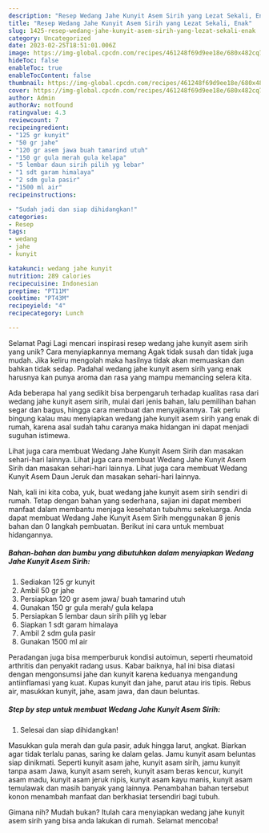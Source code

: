 ```yaml
---
description: "Resep Wedang Jahe Kunyit Asem Sirih yang Lezat Sekali, Enak"
title: "Resep Wedang Jahe Kunyit Asem Sirih yang Lezat Sekali, Enak"
slug: 1425-resep-wedang-jahe-kunyit-asem-sirih-yang-lezat-sekali-enak
category: Uncategorized
date: 2023-02-25T18:51:01.006Z
image: https://img-global.cpcdn.com/recipes/461248f69d9ee18e/680x482cq70/wedang-jahe-kunyit-asem-sirih-foto-resep-utama.jpg
hideToc: false
enableToc: true
enableTocContent: false
thumbnail: https://img-global.cpcdn.com/recipes/461248f69d9ee18e/680x482cq70/wedang-jahe-kunyit-asem-sirih-foto-resep-utama.jpg
cover: https://img-global.cpcdn.com/recipes/461248f69d9ee18e/680x482cq70/wedang-jahe-kunyit-asem-sirih-foto-resep-utama.jpg
author: Admin
authorAv: notfound
ratingvalue: 4.3
reviewcount: 7
recipeingredient:
- "125 gr kunyit"
- "50 gr jahe"
- "120 gr asem jawa buah tamarind utuh"
- "150 gr gula merah gula kelapa"
- "5 lembar daun sirih pilih yg lebar"
- "1 sdt garam himalaya"
- "2 sdm gula pasir"
- "1500 ml air"
recipeinstructions:

- "Sudah jadi dan siap dihidangkan!"
categories:
- Resep
tags:
- wedang
- jahe
- kunyit

katakunci: wedang jahe kunyit 
nutrition: 289 calories
recipecuisine: Indonesian
preptime: "PT11M"
cooktime: "PT43M"
recipeyield: "4"
recipecategory: Lunch

---
```



Selamat Pagi Lagi mencari inspirasi resep wedang jahe kunyit asem sirih yang unik? Cara menyiapkannya memang Agak tidak susah dan tidak juga mudah. Jika keliru mengolah maka hasilnya tidak akan memuaskan dan bahkan tidak sedap. Padahal wedang jahe kunyit asem sirih yang enak harusnya kan punya aroma dan rasa yang mampu memancing selera kita.


Ada beberapa hal yang sedikit bisa berpengaruh terhadap kualitas rasa dari wedang jahe kunyit asem sirih, mulai dari jenis bahan, lalu pemilihan bahan segar dan bagus, hingga cara membuat dan menyajikannya. Tak perlu bingung kalau mau menyiapkan wedang jahe kunyit asem sirih yang enak di rumah, karena asal sudah tahu caranya maka hidangan ini dapat menjadi suguhan istimewa.

Lihat juga cara membuat Wedang Jahe Kunyit Asem Sirih dan masakan sehari-hari lainnya. Lihat juga cara membuat Wedang Jahe Kunyit Asem Sirih dan masakan sehari-hari lainnya. Lihat juga cara membuat Wedang Kunyit Asem Daun Jeruk dan masakan sehari-hari lainnya.


Nah, kali ini kita coba, yuk, buat wedang jahe kunyit asem sirih sendiri di rumah. Tetap dengan bahan yang sederhana, sajian ini dapat memberi manfaat dalam membantu menjaga kesehatan tubuhmu sekeluarga. Anda dapat membuat Wedang Jahe Kunyit Asem Sirih menggunakan 8 jenis bahan dan 0 langkah pembuatan. Berikut ini cara untuk membuat hidangannya.

<!--inarticleads1-->

##### Bahan-bahan dan bumbu yang dibutuhkan dalam menyiapkan Wedang Jahe Kunyit Asem Sirih:

1. Sediakan 125 gr kunyit
1. Ambil 50 gr jahe
1. Persiapkan 120 gr asem jawa/ buah tamarind utuh
1. Gunakan 150 gr gula merah/ gula kelapa
1. Persiapkan 5 lembar daun sirih pilih yg lebar
1. Siapkan 1 sdt garam himalaya
1. Ambil 2 sdm gula pasir
1. Gunakan 1500 ml air


Peradangan juga bisa memperburuk kondisi autoimun, seperti rheumatoid arthritis dan penyakit radang usus. Kabar baiknya, hal ini bisa diatasi dengan mengonsumsi jahe dan kunyit karena keduanya mengandung antiinflamasi yang kuat. Kupas kunyit dan jahe, parut atau iris tipis. Rebus air, masukkan kunyit, jahe, asam jawa, dan daun beluntas. 

<!--inarticleads2-->

##### Step by step untuk membuat Wedang Jahe Kunyit Asem Sirih:


1. Selesai dan siap dihidangkan!

Masukkan gula merah dan gula pasir, aduk hingga larut, angkat. Biarkan agar tidak terlalu panas, saring ke dalam gelas. Jamu kunyit asam beluntas siap dinikmati. Seperti kunyit asam jahe, kunyit asam sirih, jamu kunyit tanpa asam Jawa, kunyit asam sereh, kunyit asam beras kencur, kunyit asam madu, kunyit asam jeruk nipis, kunyit asam kayu manis, kunyit asam temulawak dan masih banyak yang lainnya. Penambahan bahan tersebut konon menambah manfaat dan berkhasiat tersendiri bagi tubuh. 

Gimana nih? Mudah bukan? Itulah cara menyiapkan wedang jahe kunyit asem sirih yang bisa anda lakukan di rumah. Selamat mencoba!
